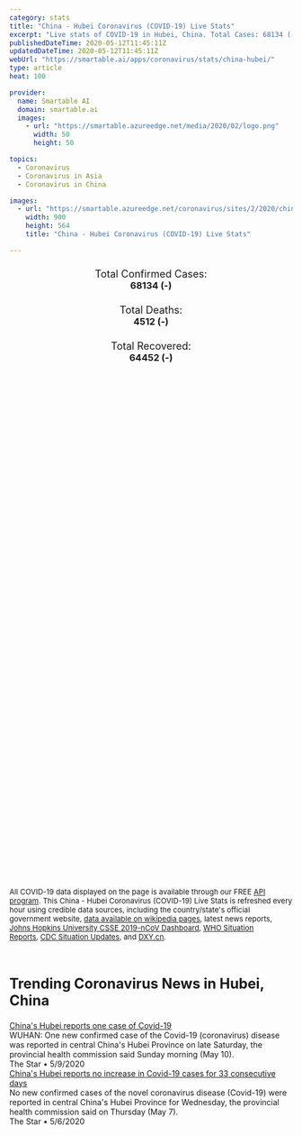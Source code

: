 ```yaml
---
category: stats
title: "China - Hubei Coronavirus (COVID-19) Live Stats"
excerpt: "Live stats of COVID-19 in Hubei, China. Total Cases: 68134 (-), Deaths: 4512 (-), Recoveries: 64452(-)."
publishedDateTime: 2020-05-12T11:45:11Z
updatedDateTime: 2020-05-12T11:45:11Z
webUrl: "https://smartable.ai/apps/coronavirus/stats/china-hubei/"
type: article
heat: 100

provider:
  name: Smartable AI
  domain: smartable.ai
  images:
    - url: "https://smartable.azureedge.net/media/2020/02/logo.png"
      width: 50
      height: 50

topics:
  - Coronavirus
  - Coronavirus in Asia
  - Coronavirus in China

images:
  - url: "https://smartable.azureedge.net/coronavirus/sites/2/2020/china-hubei.jpg"
    width: 900
    height: 564
    title: "China - Hubei Coronavirus (COVID-19) Live Stats"

---
```

<div class="total-stats" style="text-align: center;">
    <h3>
	    <div style="font-size: 18px; font-weight: 400;">Total Confirmed Cases:</div>
	    68134 (-)
    </h3>
    <h3>
	    <div style="font-size: 18px; font-weight: 400;">Total Deaths:</div>
	    4512 (-)
    </h3>
    <h3>
	    <div style="font-size: 18px; font-weight: 400;">Total Recovered:</div>
	    64452 (-)
    </h3>
</div>

<script type="text/javascript" src="https://www.gstatic.com/charts/loader.js"></script>

<div id="time_series_chart" style="width: 100%; height: 400px;"></div>
<script type="text/javascript">
  google.charts.load('current', {'packages':['corechart']});
  google.charts.setOnLoadCallback(drawChart);
  function drawChart() {
    var data = google.visualization.arrayToDataTable([
      ['Date', 'Total Cases', 'Total Deaths', 'Total Recovered'],
      ['1/22/2020', 444, 17, 28],['1/23/2020', 444, 17, 28],['1/24/2020', 549, 24, 31],['1/25/2020', 761, 40, 32],['1/26/2020', 1058, 52, 42],['1/27/2020', 1423, 76, 45],['1/28/2020', 3554, 125, 80],['1/29/2020', 3554, 125, 88],['1/30/2020', 4903, 162, 90],['1/31/2020', 5806, 204, 141],['2/1/2020', 7153, 249, 168],['2/2/2020', 11177, 350, 295],['2/3/2020', 13522, 414, 386],['2/4/2020', 16678, 479, 522],['2/5/2020', 19665, 549, 633],['2/6/2020', 22112, 618, 817],['2/7/2020', 24953, 699, 1115],['2/8/2020', 27100, 780, 1439],['2/9/2020', 29631, 871, 1795],['2/10/2020', 31728, 974, 2222],['2/11/2020', 33366, 1068, 2639],['2/12/2020', 33366, 1068, 2686],['2/13/2020', 48206, 1310, 3459],['2/14/2020', 54406, 1457, 4774],['2/15/2020', 56249, 1596, 5623],['2/16/2020', 58182, 1696, 6639],['2/17/2020', 59989, 1789, 7862],['2/18/2020', 61682, 1921, 9128],['2/19/2020', 62031, 2029, 10337],['2/20/2020', 62442, 2144, 11788],['2/21/2020', 62662, 2144, 11881],['2/22/2020', 64084, 2346, 15299],['2/23/2020', 64084, 2346, 15343],['2/24/2020', 64287, 2495, 16748],['2/25/2020', 64786, 2563, 18971],['2/26/2020', 65187, 2615, 20969],['2/27/2020', 65596, 2641, 23383],['2/28/2020', 65914, 2682, 26403],['2/29/2020', 66337, 2727, 28993],['3/1/2020', 66907, 2761, 31536],['3/2/2020', 67103, 2803, 33934],['3/3/2020', 67217, 2835, 36208],['3/4/2020', 67332, 2871, 38557],['3/5/2020', 67466, 2902, 40592],['3/6/2020', 67592, 2931, 42033],['3/7/2020', 67666, 2959, 43500],['3/8/2020', 67707, 2986, 45235],['3/9/2020', 67743, 3008, 46488],['3/10/2020', 67760, 3024, 47743],['3/11/2020', 67773, 3046, 49134],['3/12/2020', 67781, 3056, 50318],['3/13/2020', 67790, 3075, 52943],['3/14/2020', 67794, 3085, 54278],['3/15/2020', 67798, 3099, 55094],['3/16/2020', 67799, 3111, 55987],['3/17/2020', 67800, 3122, 56886],['3/18/2020', 67800, 3130, 57678],['3/19/2020', 67800, 3132, 58381],['3/20/2020', 67800, 3139, 58943],['3/21/2020', 67800, 3144, 59432],['3/22/2020', 67800, 3153, 59879],['3/23/2020', 67800, 3153, 59882],['3/24/2020', 67801, 3160, 60324],['3/25/2020', 67801, 3169, 61201],['3/26/2020', 67801, 3169, 61201],['3/27/2020', 67801, 3177, 62098],['3/28/2020', 67801, 3182, 62565],['3/29/2020', 67801, 3186, 62882],['3/30/2020', 67801, 3187, 63153],['3/31/2020', 67801, 3187, 63153],['4/1/2020', 67802, 3193, 63326],['4/2/2020', 67802, 3193, 63326],['4/3/2020', 67802, 3193, 63326],['4/4/2020', 67802, 3193, 63326],['4/5/2020', 67802, 3193, 63326],['4/6/2020', 67802, 3193, 63326],['4/7/2020', 67802, 3193, 63326],['4/8/2020', 67802, 3193, 63326],['4/9/2020', 67802, 3193, 63326],['4/10/2020', 67803, 3219, 64264],['4/11/2020', 67803, 3219, 64281],['4/12/2020', 67803, 3219, 64281],['4/13/2020', 67803, 3221, 64363],['4/14/2020', 67803, 3222, 64402],['4/15/2020', 67803, 3222, 64435],['4/16/2020', 68128, 4512, 64452],['4/17/2020', 68128, 4512, 64452],['4/18/2020', 68128, 4512, 64452],['4/19/2020', 68128, 4512, 64452],['4/20/2020', 68128, 4512, 64452],['4/21/2020', 68128, 4512, 64452],['4/22/2020', 68128, 4512, 64452],['4/23/2020', 68128, 4512, 64452],['4/24/2020', 68128, 4512, 64452],['4/25/2020', 68128, 4512, 64452],['4/26/2020', 68128, 4512, 64452],['4/27/2020', 68128, 4512, 64452],['4/28/2020', 68128, 4512, 64452],['4/29/2020', 68128, 4512, 64452],['4/30/2020', 68128, 4512, 64452],['5/1/2020', 68128, 4512, 64452],['5/2/2020', 68128, 4512, 64452],['5/3/2020', 68128, 4512, 64452],['5/4/2020', 68128, 4512, 64452],['5/5/2020', 68128, 4512, 64452],['5/6/2020', 68128, 4512, 64452],['5/7/2020', 68128, 4512, 64452],['5/8/2020', 68128, 4512, 64452],['5/9/2020', 68129, 4512, 64452],['5/10/2020', 68134, 4512, 64452],['5/11/2020', 68134, 4512, 64452],['5/12/2020', 68134, 4512, 64452],
    ]);
    var options = {
      curveType: 'none',
      chartArea: {'width': '80%', 'height': '80%'},
      legend: { position: 'top' },
      lineWidth: 5,
      colors: ['#f60109', '#444444', '#81B71F']
    };
    var chart = new google.visualization.LineChart(document.getElementById('time_series_chart'));
    chart.draw(data, options);
  }
</script>

<div id="geo_chart" style="width: 100%; height: 500px;"></div>
<script type="text/javascript">
  google.charts.load('current', {
    'packages':['geochart'],
    'mapsApiKey': 'AIzaSyDk1HhVhLaveyKrUhhHZ5YwzIpEcbdal6U'
  });
  google.charts.setOnLoadCallback(drawRegionsMap);
  function drawRegionsMap() {
    var data = google.visualization.arrayToDataTable([
      ['Location', 'Total Cases', 'Total Deaths'],
      ["Hubei Sheng", 68134, 4512]
    ]);
    var options = {
      backgroundColor: {fill:'transparent',stroke:'#FFF' ,strokeWidth:0 }, 
      region: 'CN',
      resolution: 'provinces', 
      legend: 'none',
      colorAxis: {
          colors: ['#FFE2E2', '#f60109']
      }
    };
    var chart = new google.visualization.GeoChart(document.getElementById('geo_chart'));
    chart.draw(data, options);
  };
</script>



<span style="font-size: 13px">All COVID-19 data displayed on the page is available through our FREE <a href="https://developer.smartable.ai">API program</a>. This China - Hubei Coronavirus (COVID-19) Live Stats is refreshed every hour using credible data sources, including the country/state's official government website, <a href="https://en.wikipedia.org/wiki/2019%E2%80%9320_coronavirus_pandemic" target="_blank">data available on wikipedia pages</a>, latest news reports, <a href="https://systems.jhu.edu/research/public-health/ncov/" target="_blank">Johns Hopkins University CSSE 2019-nCoV Dashboard</a>, <a href="https://www.who.int/emergencies/diseases/novel-coronavirus-2019/situation-reports" target="_blank">WHO Situation Reports</a>, <a href="https://www.cdc.gov/coronavirus/2019-ncov/index.html" target="_blank">CDC Situation Updates</a>, and <a href="https://ncov.dxy.cn/ncovh5/view/pneumonia" target="_blank">DXY.cn</a>.</span>


<h2 id="news" class="center" style="margin-top: 60px; font-size: 25px;">Trending Coronavirus News in Hubei, China</h2>
<div class="row">
<div class="col-md-6 col-sm-12">
  <div class="content-card">
	<a href="https://www.thestar.com.my/news/regional/2020/05/10/china039s-hubei-reports-one-case-of-covid-19"><div class="card-image" style="background-image: url(https://apicms.thestar.com.my/uploads/images/2020/05/10/675838.jpg)"></div></a>
	<div class="content">
		<div class="card-title"><a href="https://www.thestar.com.my/news/regional/2020/05/10/china039s-hubei-reports-one-case-of-covid-19">China's Hubei reports one case of Covid-19</a></div>
		<div class="card-excerpt">WUHAN: One new confirmed case of the Covid-19 (coronavirus) disease was reported in central China's Hubei Province on late Saturday, the provincial health commission said Sunday morning (May 10).</div>
		<div class="card-meta">
			<span class="card-provider">The Star</span> • <span class="card-date">5/9/2020</span>
		</div>
	</div>
  </div>
</div>
<div class="col-md-6 col-sm-12">
  <div class="content-card">
	<a href="https://www.thestar.com.my/news/regional/2020/05/07/china039s-hubei-reports-no-increase-in-covid-19-cases-for-33-consecutive-days"><div class="card-image" style="background-image: url(https://apicms.thestar.com.my/uploads/images/2020/05/07/671920.jpg)"></div></a>
	<div class="content">
		<div class="card-title"><a href="https://www.thestar.com.my/news/regional/2020/05/07/china039s-hubei-reports-no-increase-in-covid-19-cases-for-33-consecutive-days">China's Hubei reports no increase in Covid-19 cases for 33 consecutive days</a></div>
		<div class="card-excerpt">No new confirmed cases of the novel coronavirus disease (Covid-19) were reported in central China's Hubei Province for Wednesday, the provincial health commission said on Thursday (May 7).</div>
		<div class="card-meta">
			<span class="card-provider">The Star</span> • <span class="card-date">5/6/2020</span>
		</div>
	</div>
  </div>
</div>

</div>

